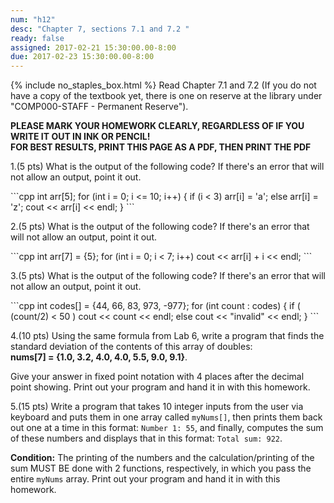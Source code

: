 ```yaml
---
num: "h12"
desc: "Chapter 7, sections 7.1 and 7.2 "
ready: false
assigned: 2017-02-21 15:30:00.00-8:00
due: 2017-02-23 15:30:00.00-8:00
---
```

{% include no_staples_box.html %}
Read Chapter 7.1 and 7.2 (If you do not have a copy of the textbook yet, there is one on reserve at the library under "COMP000-STAFF - Permanent Reserve"). 

<b>PLEASE MARK YOUR HOMEWORK CLEARLY, REGARDLESS OF IF YOU WRITE IT OUT IN INK OR PENCIL!<br/>
FOR BEST RESULTS, PRINT THIS PAGE AS A PDF, THEN PRINT THE PDF</b>

1.(5 pts) What is the output of the following code? If there's an error that will not allow an output, point it out.

<div markdown="1">
```cpp
int arr[5];
for (int i = 0; i <= 10; i++) {
	if (i < 3) arr[i] = 'a';
	else arr[i] = 'z';
	cout << arr[i] << endl;  }
```
</div>

2.(5 pts) What is the output of the following code? If there's an error that will not allow an output, point it out.

<div markdown="1">
```cpp
int arr[7] = {5};
for (int i = 0; i < 7; i++)
	cout << arr[i] + i << endl; 
```
</div>

3.(5 pts) What is the output of the following code? If there's an error that will not allow an output, point it out.

<div markdown="1">
```cpp
int codes[] = {44, 66, 83, 973, -977};
for (int count : codes) {
	if ( (count/2) < 50 )
		cout << count << endl;
	else cout << "invalid" << endl; }
```
</div>

4.(10 pts) Using the same formula from Lab 6, write a program that finds the standard deviation of the contents of this array of doubles:<br/><b>nums[7] = {1.0, 3.2, 4.0, 4.0, 5.5, 9.0, 9.1}</b>.

Give your answer in fixed point notation with 4 places after the decimal point showing. Print out your program and hand it in with this homework.
<div style="margin-bottom:1em"></div>

5.(15 pts) Write a program that takes 10 integer inputs from the user via keyboard and puts them in one array called `myNums[]`, then prints them back out one at a time in this format: `Number 1: 55`, and finally, computes the sum of these numbers and displays that in this format: `Total sum: 922`.

<b>Condition:</b> The printing of the numbers and the calculation/printing of the sum MUST BE done with 2 functions, respectively, in which you pass the entire `myNums` array. Print out your program and hand it in with this homework.

